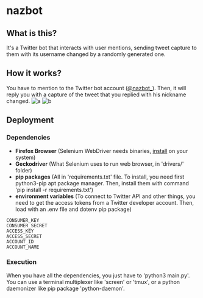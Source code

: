 # nazbot
## What is this?
It's a Twitter bot that interacts with user mentions, sending tweet capture to them with its username changed by a randomly generated one.

## How it works?
You have to mention to the Twitter bot account ([@nazbot_](https://twitter.com/nazbot_)). Then, it will reply you with a capture of the tweet that you replied with his nickname changed.
![a](/docs/howitworks_1.jpg)
![b](/docs/howitworks_2.jpg)

## Deployment
### Dependencies
- **Firefox Browser** (Selenium WebDriver needs binaries, [install](https://www.mozilla.org/es-ES/firefox/new/) on your system)
- **Geckodriver** (What Selenium uses to run web browser, in 'drivers/' folder)
- **pip packages** (All in 'requirements.txt' file. To install, you need first python3-pip apt package manager. Then, install them with command 'pip install -r requirements.txt')
- **environment variables** (To connect to Twitter API and other things, you need to get the access tokens from a Twitter developer account. Then, load with an .env file and dotenv pip package)
~~~
CONSUMER_KEY
CONSUMER_SECRET
ACCESS_KEY
ACCESS_SECRET
ACCOUNT_ID
ACCOUNT_NAME
~~~
### Execution
When you have all the dependencies, you just have to 'python3 main.py'. 
You can use a terminal multiplexer like 'screen' or 'tmux', or a python daemonizer like pip package 'python-daemon'.
